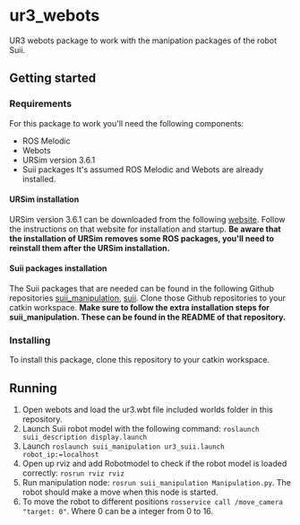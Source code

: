 # ur3_webots

UR3 webots package to work with the manipation packages of the robot Suii.

## Getting started

### Requirements
For this package to work you'll need the following components:
* ROS Melodic
* Webots
* URSim version 3.6.1
* Suii packages
It's assumed ROS Melodic and Webots are already installed.

#### URSim installation
URSim version 3.6.1 can be downloaded from the following [website](https://www.universal-robots.com/download/?option=42164#section16632). Follow the instructions on that website for installation and startup.
**Be aware that the installation of URSim removes some ROS packages, you'll need to reinstall them after the URSim installation.**

#### Suii packages installation
The Suii packages that are needed can be found in the following Github repositories [suii_manipulation](https://github.com/RoboHubEindhoven/suii_manipulation), [suii](https://github.com/RoboHubEindhoven/suii). Clone those Github repositories to your catkin workspace. **Make sure to follow the extra installation steps for suii_manipulation. These can be found in the README of that repository.**

### Installing
To install this package, clone this repository to your catkin workspace.

## Running
1. Open webots and load the ur3.wbt file included worlds folder in this repository.
2. Launch Suii robot model with the following command: ``roslaunch suii_description display.launch``
3. Launch ``roslaunch suii_manipulation ur3_suii.launch robot_ip:=localhost``
4. Open up rviz and add Robotmodel to check if the robot model is loaded correctly: ``rosrun rviz rviz``
5. Run manipulation node: ``rosrun suii_manipulation Manipulation.py``. The robot should make a move when this node is started.
6. To move the robot to different positions ``rosservice call /move_camera "target: 0"``. Where 0 can be a integer from 0 to 16.
